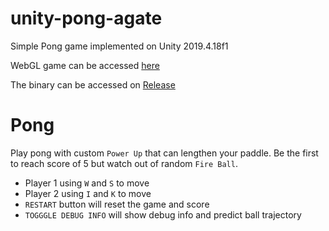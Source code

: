 # unity-pong-agate

Simple Pong game implemented on Unity 2019.4.18f1

WebGL game can be accessed [here](https://a-johanes.github.io/mbkm-agate/minggu-1-pong/WebGL/index.html)

The binary can be accessed on [Release](https://github.com/a-johanes/mbkm-agate/releases)


# Pong
Play pong with custom `Power Up` that can lengthen your paddle. Be the first to reach score of 5 but watch out of random `Fire Ball`.

- Player 1 using  `W` and `S` to move
- Player 2 using `I` and `K` to move
- `RESTART` button will reset the game and score
- `TOGGGLE DEBUG INFO` will show debug info and predict ball trajectory
